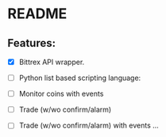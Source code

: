 # README #

## Features: ##
- [x] Bittrex API wrapper.
- [ ] Python list based scripting language:
- [ ] Monitor coins with events
- [ ] Trade (w/wo confirm/alarm)
- [ ] Trade (w/wo confirm/alarm) with events
...

